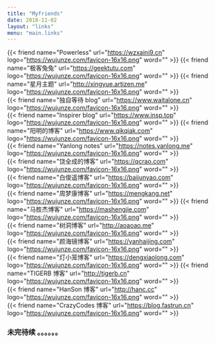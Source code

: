 ```yaml
---
title: "Myfriends"
date: 2018-11-02
layout: "links"
menu: "main.links"
---
```


{{< friend name="Powerless" url="https://wzxaini9.cn" logo="https://wujunze.com/favicon-16x16.png" word="" >}}
{{< friend name="极客兔兔" url="https://geektutu.com" logo="https://wujunze.com/favicon-16x16.png" word="" >}}
{{< friend name="星月主题" url="http://xingyue.artizen.me" logo="https://wujunze.com/favicon-16x16.png" word="" >}}  
{{< friend name="独自等待 blog" url="https://www.waitalone.cn" logo="https://wujunze.com/favicon-16x16.png" word="" >}}  
{{< friend name="Inspirer blog" url="https://www.insp.top" logo="https://wujunze.com/favicon-16x16.png" word="" >}} 
{{< friend name="阳明的博客" url="https://www.qikqiak.com" logo="https://wujunze.com/favicon-16x16.png" word="" >}}  
{{< friend name="Yanlong notes" url="https://notes.yanlong.me" logo="https://wujunze.com/favicon-16x16.png" word="" >}}  
{{< friend name="饶全成的博客" url="https://qcrao.com" logo="https://wujunze.com/favicon-16x16.png" word="" >}}  
{{< friend name="白俊遥博客" url="https://baijunyao.com" logo="https://wujunze.com/favicon-16x16.png" word="" >}}  
{{< friend name="周梦康博客" url="https://mengkang.net" logo="https://wujunze.com/favicon-16x16.png" word="" >}}
{{< friend name="马胜杰博客" url="https://mashengjie.com" logo="https://wujunze.com/favicon-16x16.png" word="" >}}    
{{< friend name="树洞博客" url="http://aoaoao.me" logo="https://wujunze.com/favicon-16x16.png" word="" >}}  
{{< friend name="颜海镜博客" url="https://yanhaijing.com" logo="https://wujunze.com/favicon-16x16.png" word="" >}}  
{{< friend name="灯小笼博客" url="https://dengxiaolong.com" logo="https://wujunze.com/favicon-16x16.png" word="" >}} 
{{< friend name="TIGERB 博客" url="http://tigerb.cn" logo="https://wujunze.com/favicon-16x16.png" word="" >}}  
{{< friend name="HanSon 博客" url="http://hanc.cc" logo="https://wujunze.com/favicon-16x16.png" word="" >}}  
{{< friend name="CrazyCodes 博客" url="https://blog.fastrun.cn" logo="https://wujunze.com/favicon-16x16.png" word="" >}}  
### 未完待续 。。。。。。
